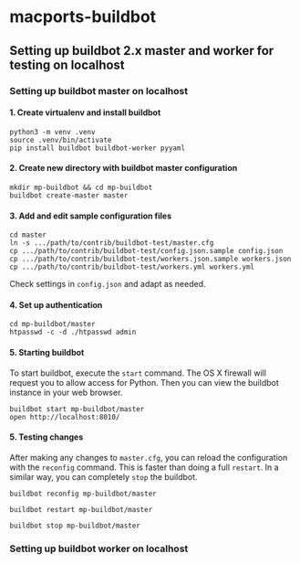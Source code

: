 # macports-buildbot

## Setting up buildbot 2.x master and worker for testing on localhost

### Setting up buildbot master on localhost

#### 1. Create virtualenv and install buildbot

    python3 -m venv .venv
    source .venv/bin/activate
    pip install buildbot buildbot-worker pyyaml

#### 2. Create new directory with buildbot master configuration

    mkdir mp-buildbot && cd mp-buildbot
    buildbot create-master master

#### 3. Add and edit sample configuration files

    cd master
    ln -s .../path/to/contrib/buildbot-test/master.cfg
    cp .../path/to/contrib/buildbot-test/config.json.sample config.json
    cp .../path/to/contrib/buildbot-test/workers.json.sample workers.json
    cp .../path/to/contrib/buildbot-test/workers.yml workers.yml

Check settings in `config.json` and adapt as needed.

#### 4. Set up authentication

    cd mp-buildbot/master
    htpasswd -c -d ./htpasswd admin

#### 5. Starting buildbot

To start buildbot, execute the `start` command. The OS X firewall will
request you to allow access for Python. Then you can view the buildbot
instance in your web browser.

    buildbot start mp-buildbot/master
    open http://localhost:8010/

#### 5. Testing changes

After making any changes to `master.cfg`, you can reload the
configuration with the `reconfig` command. This is faster than doing
a full `restart`. In a similar way, you can completely `stop` the
buildbot.

    buildbot reconfig mp-buildbot/master

    buildbot restart mp-buildbot/master

    buildbot stop mp-buildbot/master

### Setting up buildbot worker on localhost
